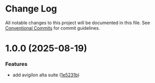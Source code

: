 # Change Log

All notable changes to this project will be documented in this file.
See [Conventional Commits](https://conventionalcommits.org) for commit guidelines.

# 1.0.0 (2025-08-19)


### Features

* add avigilon alta suite ([1e5231b](https://github.com/zerobias-org/suite/commit/1e5231bb68b84763afe0c1ca92c0d69fdab2917d))
